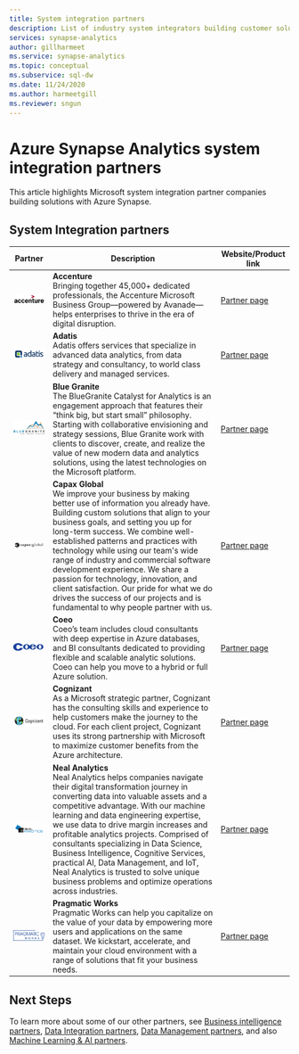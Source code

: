 ```yaml
---
title: System integration partners 
description: List of industry system integrators building customer solutions with Azure Synapse Analytics
services: synapse-analytics 
author: gillharmeet
ms.service: synapse-analytics 
ms.topic: conceptual
ms.subservice: sql-dw
ms.date: 11/24/2020 
ms.author: harmeetgill 
ms.reviewer: sngun
---
```


# Azure Synapse Analytics system integration partners

This article highlights Microsoft system integration partner companies building solutions with Azure Synapse.

## System Integration partners
| Partner | Description | Website/Product link |
| ------- | ----------- | -------------------- |
| ![Accenture](./media/system-integration/accenture-logo.png) |**Accenture**<br>Bringing together 45,000+ dedicated professionals, the Accenture Microsoft Business Group—powered by Avanade—helps enterprises to thrive in the era of digital disruption.|[Partner page](https://www.accenture.com/us-en/services/microsoft-index)<br>|
| ![Adatis](./media/system-integration/adatis-logo.png) |**Adatis**<br>Adatis offers services that specialize in advanced data analytics, from data strategy and consultancy, to world class delivery and managed services. |[Partner page](https://adatis.co.uk/)<br> |
| ![Blue Granite](./media/system-integration/blue-granite-logo.png) |**Blue Granite**<br>The BlueGranite Catalyst for Analytics is an engagement approach that features their “think big, but start small” philosophy. Starting with collaborative envisioning and strategy sessions, Blue Granite work with clients to discover, create, and realize the value of new modern data and analytics solutions, using the latest technologies on the Microsoft platform.|[Partner page](https://www.blue-granite.com/)<br>|
| ![Capax Global](./media/system-integration/capax-global-logo.png) |**Capax Global**<br>We improve your business by making better use of information you already have. Building custom solutions that align to your business goals, and setting you up for long-term success. We combine well-established patterns and practices with technology while using our team's wide range of industry and commercial software development experience. We share a passion for technology, innovation, and client satisfaction. Our pride for what we do drives the success of our projects and is fundamental to why people partner with us.|[Partner page](https://www.capaxglobal.com/)<br>|
| ![Coeo](./media/system-integration/coeo-logo.png) |**Coeo**<br>Coeo’s team includes cloud consultants with deep expertise in Azure databases, and BI consultants dedicated to providing flexible and scalable analytic solutions. Coeo can help you move to a hybrid or full Azure solution.|[Partner page](https://www.coeo.com/solution/technology/microsoft-azure/)<br>|
| ![Cognizant](./media/system-integration/cognizant-logo.png) |**Cognizant**<br>As a Microsoft strategic partner, Cognizant has the consulting skills and experience to help customers make the journey to the cloud. For each client project, Cognizant uses its strong partnership with Microsoft to maximize customer benefits from the Azure architecture.|[Partner page](https://mbg.cognizant.com/technologies-capabilities/microsoft-azure/)<br>|
| ![Neal Analytics](./media/system-integration/neal-analytics-logo.png) |**Neal Analytics**<br>Neal Analytics helps companies navigate their digital transformation journey in converting data into valuable assets and a competitive advantage. With our machine learning and data engineering expertise, we use data to drive margin increases and profitable analytics projects. Comprised of consultants specializing in Data Science, Business Intelligence, Cognitive Services, practical AI, Data Management, and IoT, Neal Analytics is trusted to solve unique business problems and optimize operations across industries.|[Partner page](https://nealanalytics.com/)<br>|
| ![Pragmatic Works](./media/system-integration/pragmatic-works-logo.png) |**Pragmatic Works**<br>Pragmatic Works can help you capitalize on the value of your data by empowering more users and applications on the same dataset. We kickstart, accelerate, and maintain your cloud environment with a range of solutions that fit your business needs.|[Partner page](https://www.pragmaticworks.com/)<br>|

## Next Steps
To learn more about some of our other partners, see [Business intelligence partners](business-intelligence.md), [Data Integration partners](data-integration.md), [Data Management partners](data-management.md), and also [Machine Learning & AI partners](machine-learning-ai.md).

